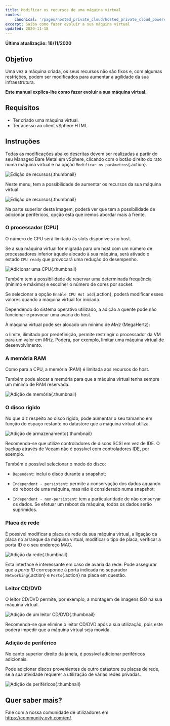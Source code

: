 ```yaml
---
title: Modificar os recursos de uma máquina virtual
routes:
    canonical: '/pages/hosted_private_cloud/hosted_private_cloud_powered_by_vmware/modify_hardware_configuration_of_vm'
excerpt: Saiba como fazer evoluir a sua máquina virtual
updated: 2020-11-18
---
```


**Última atualização: 18/11/2020**

## Objetivo

Uma vez a máquina criada, os seus recursos não são fixos e, com algumas restrições, podem ser modificados para aumentar a agilidade da sua infraestrutura.

**Este manual explica-lhe como fazer evoluir a sua máquina virtual.**


## Requisitos

- Ter criado uma máquina virtual.
- Ter acesso ao client vSphere HTML.


## Instruções


Todas as modificações abaixo descritas devem ser realizadas a partir do seu Managed Bare Metal em vSphere, clicando com o botão direito do rato numa máquina virtual e na opção `Modificar os parâmetros`{.action}.

![Edição de recursos](images/hardware01.png){.thumbnail}

Neste menu, tem a possibilidade de aumentar os recursos da sua máquina virtual. 

![Edição de recursos](images/hardware02.png){.thumbnail}

Na parte superior desta imagem, poderá ver que tem a possibilidade de adicionar periféricos, opção esta que iremos abordar mais à frente.


### O processador (CPU)

O número de CPU será limitado às slots disponíveis no host.

Se a sua máquina virtual for migrada para um host com um número de processadores inferior àquele alocado à sua máquina, será ativado o estado `CPU ready` que provocará uma redução do desempenho.

![Adicionar uma CPU](images/hardware03.png){.thumbnail}

Também tem a possibilidade de reservar uma determinada frequência (mínimo e máximo) e escolher o número de cores por socket.

Se selecionar a opção `Enable CPU Hot add`{.action}, poderá modificar esses valores quando a máquina virtual for iniciada.

Dependendo do sistema operativo utilizado, a adição a quente pode não funcionar e provocar uma avaria do host.

À máquina virtual pode ser alocado um mínimo de *MHz* (MegaHertz):

o limite, ilimitado por predefinição, permite restringir o processador da VM para um valor em *MHz*. Poderá, por exemplo, limitar uma máquina virtual de desenvolvimento.


### A memória RAM

Como para a CPU, a memória (RAM) é limitada aos recursos do host.

Também pode alocar a memória para que a máquina virtual tenha sempre um mínimo de RAM reservada.

![Adição de memória](images/hardware04.png){.thumbnail}


### O disco rígido

No que diz respeito ao disco rígido, pode aumentar o seu tamanho em função do espaço restante no datastore que a máquina virtual utiliza.

![Adição de armazenamento](images/hardware05.png){.thumbnail}

Recomenda-se que utilize controladores de discos SCSI em vez de IDE. O backup através de Veeam não é possível com controladores IDE, por exemplo.

Também é possível selecionar o modo do disco:

- `Dependent`: inclui o disco durante a snapshot;

- `Independent - persistent`: permite a conservação dos dados aquando do reboot de uma máquina, mas não é considerado numa snapshot;

- `Independent - non-persistent`: tem a particularidade de não conservar os dados. Se efetuar um reboot da máquina, todos os dados serão suprimidos.


### Placa de rede

É possível modificar a placa de rede da sua máquina virtual, a ligação da placa no arranque da máquina virtual, modificar o tipo de placa, verificar a porta ID e o seu endereço MAC.

![Adição da rede](images/hardware06.png){.thumbnail}

Esta interface é interessante em caso de avaria da rede. Pode assegurar que a *porta ID* corresponde à porta indicada no separador `Networking`{.action} e `Ports`{.action} na placa em questão.


### Leitor CD/DVD

O leitor CD/DVD permite, por exemplo, a montagem de imagens ISO na sua máquina virtual.

![Adição de um leitor CD/DVD](images/hardware07.png){.thumbnail}

Recomenda-se que elimine o leitor CD/DVD após a sua utilização, pois este poderá impedir que a máquina virtual seja movida.


### Adição de periférico

No canto superior direito da janela, é possível adicionar periféricos adicionais.

Pode adicionar discos provenientes de outro datastore ou placas de rede, se a sua atividade requerer a utilização de várias redes privadas.

![Adição de periféricos](images/hardware08.png){.thumbnail}

## Quer saber mais?

Fale com a nossa comunidade de utilizadores em <https://community.ovh.com/en/>.
